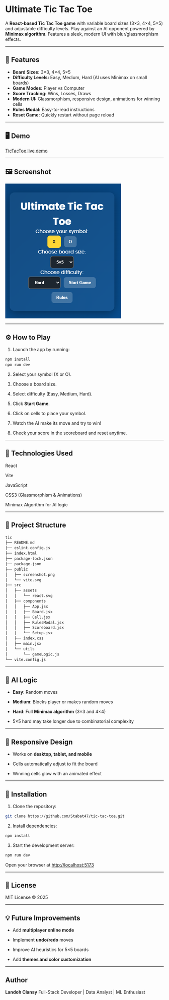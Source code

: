 # Ultimate Tic Tac Toe

A **React-based Tic Tac Toe game** with variable board sizes (3×3, 4×4, 5×5) and adjustable difficulty levels. Play against an AI opponent powered by **Minimax algorithm**. Features a sleek, modern UI with blur/glassmorphism effects.

---

## 📖 Features

- **Board Sizes:** 3×3, 4×4, 5×5
- **Difficulty Levels:** Easy, Medium, Hard (AI uses Minimax on small boards)
- **Game Modes:** Player vs Computer
- **Score Tracking:** Wins, Losses, Draws
- **Modern UI:** Glassmorphism, responsive design, animations for winning cells
- **Rules Modal:** Easy-to-read instructions
- **Reset Game:** Quickly restart without page reload

---

## 🖥️ Demo

[TicTacToe live demo](https://tic-tac-toe-ten-plum-22.vercel.app/)

---
## 🖼️ Screenshot
![screenshot](./public/screenshot.png)

---

## ⚙️ How to Play

1. Launch the app by running:

```bash
npm install
npm run dev
```
2. Select your symbol (X or O).

3. Choose a board size.

4. Select difficulty (Easy, Medium, Hard).

5. Click **Start Game**.

6. Click on cells to place your symbol.

7. Watch the AI make its move and try to win!

8. Check your score in the scoreboard and reset anytime.

---
## 🧩 Technologies Used

React

Vite

JavaScript

CSS3 (Glassmorphism & Animations)

Minimax Algorithm for AI logic

---

## 📂 Project Structure
```bash 
tic
├── README.md
├── eslint.config.js
├── index.html
├── package-lock.json
├── package.json
├── public
│   ├── screenshot.png
│   └── vite.svg
├── src
│   ├── assets
│   │   └── react.svg
│   ├── components
│   │   ├── App.jsx
│   │   ├── Board.jsx
│   │   ├── Cell.jsx
│   │   ├── RulesModal.jsx
│   │   ├── Scoreboard.jsx
│   │   └── Setup.jsx
│   ├── index.css
│   ├── main.jsx
│   └── utils
│       └── gameLogic.js
└── vite.config.js
```

---
## 🎯 AI Logic

- **Easy**: Random moves

- **Medium**: Blocks player or makes random moves

- **Hard**: Full **Minimax algorithm** (3×3 and 4×4)

- 5×5 hard may take longer due to combinatorial complexity
---

## 📱 Responsive Design

- Works on **desktop, tablet, and mobile**

- Cells automatically adjust to fit the board

- Winning cells glow with an animated effect

---

## 🔧 Installation

1. Clone the repository:
```bash
git clone https://github.com/Stabat47/tic-tac-toe.git
```

2. Install dependencies:
```bash
npm install
```

3. Start the development server:
```bash
npm run dev
```
Open your browser at [http://localhost:5173](http://localhost:5173)

---

## 📝 License

MIT License © 2025

---

## 💡 Future Improvements

- Add **multiplayer online mode**

- Implement **undo/redo** moves

- Improve AI heuristics for 5×5 boards

- Add **themes and color customization**

---

## Author

**Landoh Clansy**
Full-Stack Developer | Data Analyst | ML Enthusiast 
